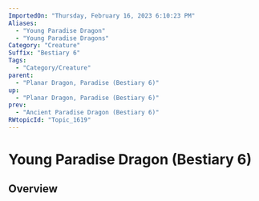 ```yaml
---
ImportedOn: "Thursday, February 16, 2023 6:10:23 PM"
Aliases:
  - "Young Paradise Dragon"
  - "Young Paradise Dragons"
Category: "Creature"
Suffix: "Bestiary 6"
Tags:
  - "Category/Creature"
parent:
  - "Planar Dragon, Paradise (Bestiary 6)"
up:
  - "Planar Dragon, Paradise (Bestiary 6)"
prev:
  - "Ancient Paradise Dragon (Bestiary 6)"
RWtopicId: "Topic_1619"
---
```

# Young Paradise Dragon (Bestiary 6)
## Overview
